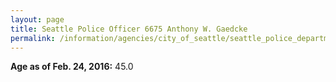 ```yaml
---
layout: page
title: Seattle Police Officer 6675 Anthony W. Gaedcke
permalink: /information/agencies/city_of_seattle/seattle_police_department/copbook/6675/
---
```


**Age as of Feb. 24, 2016:** 45.0

